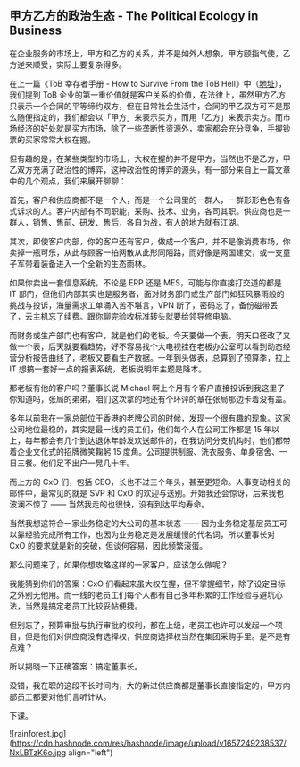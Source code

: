 ## 甲方乙方的政治生态 - The Political Ecology in Business

在企业服务的市场上，甲方和乙方的关系，并不是如外人想象，甲方颐指气使，乙方逆来顺受，实际上要复杂得多。

在上一篇《ToB 幸存者手册 - How to Survive From the ToB Hell》中（[地址](https://someonegao.com/tob-how-to-survive-from-the-tob-hell)），我们提到 ToB 企业的第一重价值就是客户关系的价值，在法律上，虽然甲方乙方只表示一个合同的平等缔约双方，但在日常社会生活中，合同的甲乙双方可不是那么随便指定的，我们都会以「甲方」来表示买方，而用「乙方」来表示卖方。而市场经济的好处就是买方市场，除了一些垄断性资源外，卖家都会充分竞争，手握钞票的买家常常大权在握。

但有趣的是，在某些类型的市场上，大权在握的并不是甲方，当然也不是乙方，甲乙双方充满了政治性的博弈，这种政治性的博弈的源头，有一部分来自上一篇文章中的几个观点，我们来展开聊聊：

首先，客户和供应商都不是一个人，而是一个公司里的一群人，一群形形色色有各式诉求的人。客户内部有不同职能，采购、技术、业务，各司其职。供应商也是一群人，销售、售前、研发、售后，各自为战，有人的地方就有江湖。

其次，即使客户内部，你的客户还有客户，做成一个客户，并不是像消费市场，你卖掉一瓶可乐，从此与顾客一拍两散从此形同陌路，而好像是两国建交，或一支童子军带着装备进入一个全新的生态雨林。

如果你卖出一套信息系统，不论是 ERP 还是 MES，可能与你直接打交道的都是 IT 部门，但他们内部其实也是服务者，面对财务部门或生产部门如狂风暴雨般的挑战与投诉，海量需求工单涌入苦不堪言，VPN 断了，密码忘了，备份磁带丢了，云主机忘了续费。跟你聊完验收标准转头就要给领导修电脑。

而财务或生产部门也有客户，就是他们的老板。今天要做一个表，明天口径改了又做一个表，后天就要看趋势，好不容易找个大电视挂在老板办公室可以看到动态经营分析报告曲线了，老板又要看生产数据。一年到头做表，总算到了预算季，拉上 IT 想搞一套好一点的报表系统，老板说明年主题是降本。

那老板有他的客户吗？董事长说 Michael 啊上个月有个客户直接投诉到我这里了你知道吗，张局的弟弟，咱们这次拿的地还有个环评的章在张局那边卡着没有盖。

多年以前我在一家总部位于香港的老牌公司的时候，发现一个很有趣的现象。这家公司地位最稳的，其实是最一线的员工们，他们每个人在公司工作都是 15 年以上，每年都会有几个到达退休年龄发欢送邮件的，在我访问分支机构时，他们都带着企业文化式的招牌微笑鞠躬 15 度角。公司提供制服、洗衣服务、单身宿舍、一日三餐。他们足不出户一晃几十年。

而上方的 CxO 们，包括 CEO，长也不过三个年头，甚至更短命。人事变动相关的邮件中，最常见的就是 SVP 和 CxO 的欢迎与送别。开始我还会惊讶，后来我也波澜不惊了 —— 当然我走的也很快，没有到达平均寿命。

当然我想这符合一家业务稳定的大公司的基本状态 —— 因为业务稳定基层员工可以靠经验完成所有工作，也因为业务稳定是发展缓慢的代名词，所以董事长对 CxO 的要求就是新的突破，但谈何容易，因此频繁滚蛋。

那么问题来了，如果你想攻略这样的一家客户，应该怎么做呢？

我能猜到你们的答案：CxO 们看起来虽大权在握，但不掌握细节，除了设定目标之外别无他用。而一线的老员工们每个人都有自己多年积累的工作经验与避坑心法，当然是搞定老员工比较妥帖便捷。

但别忘了，预算审批与执行审批的权利，都在上级，老员工也许可以发起一个项目，但是他们对供应商没有选择权，供应商选择权当然在集团采购手里。是不是有点难？

所以揭晓一下正确答案：搞定董事长。

没错，我在职的这段不长时间内，大的新进供应商都是董事长直接指定的，甲方内部员工都要对他们言听计从。

下课。


![rainforest.jpg](https://cdn.hashnode.com/res/hashnode/image/upload/v1657249238537/NxLBTzK6o.jpg align="left")

